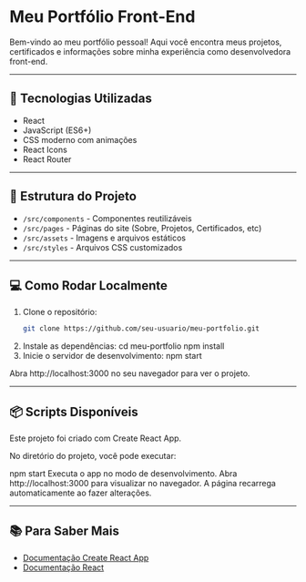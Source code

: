 # Meu Portfólio Front-End

Bem-vindo ao meu portfólio pessoal! Aqui você encontra meus projetos, certificados e informações sobre minha experiência como desenvolvedora front-end.

---

## 🚀 Tecnologias Utilizadas

- React  
- JavaScript (ES6+)  
- CSS moderno com animações  
- React Icons  
- React Router  

---

## 📁 Estrutura do Projeto

- `/src/components` - Componentes reutilizáveis  
- `/src/pages` - Páginas do site (Sobre, Projetos, Certificados, etc)  
- `/src/assets` - Imagens e arquivos estáticos  
- `/src/styles` - Arquivos CSS customizados
  
---

## 💻 Como Rodar Localmente

1. Clone o repositório:  
    ```bash
    git clone https://github.com/seu-usuario/meu-portfolio.git
2. Instale as dependências:
    cd meu-portfolio
    npm install
3. Inicie o servidor de desenvolvimento:
    npm start

Abra http://localhost:3000 no seu navegador para ver o projeto.

---

## 📦 Scripts Disponíveis

Este projeto foi criado com Create React App.

No diretório do projeto, você pode executar:

npm start
Executa o app no modo de desenvolvimento.
Abra http://localhost:3000 para visualizar no navegador.
A página recarrega automaticamente ao fazer alterações.

---

## 📚 Para Saber Mais

- [Documentação Create React App](https://create-react-app.dev/docs/getting-started/)
- [Documentação React](https://react.dev)

